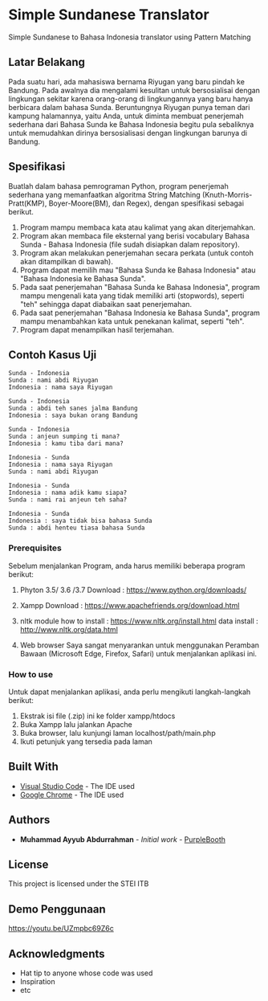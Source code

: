 # Simple Sundanese Translator
Simple Sundanese to Bahasa Indonesia translator using Pattern Matching

## Latar Belakang
Pada suatu hari, ada mahasiswa bernama Riyugan yang baru pindah ke Bandung. Pada awalnya dia mengalami kesulitan untuk bersosialisai dengan lingkungan sekitar karena orang-orang di lingkungannya yang baru hanya berbicara dalam bahasa Sunda. Beruntungnya Riyugan punya teman dari kampung halamannya, yaitu Anda, untuk diminta membuat penerjemah sederhana dari Bahasa Sunda ke Bahasa Indonesia begitu pula sebaliknya untuk memudahkan dirinya bersosialisasi dengan lingkungan barunya di Bandung.

## Spesifikasi
Buatlah dalam bahasa pemrograman Python, program penerjemah sederhana yang memanfaatkan algoritma String Matching (Knuth-Morris-Pratt(KMP), Boyer-Moore(BM), dan Regex), dengan spesifikasi sebagai berikut.
1. Program mampu membaca kata atau kalimat yang akan diterjemahkan.
2. Program akan membaca file eksternal yang berisi vocabulary Bahasa Sunda - Bahasa Indonesia (file sudah disiapkan dalam repository).
3. Program akan melakukan penerjemahan secara perkata (untuk contoh akan ditampilkan di bawah).
4. Program dapat memilih mau "Bahasa Sunda ke Bahasa Indonesia" atau "Bahasa Indonesia ke Bahasa Sunda".
5. Pada saat penerjemahan "Bahasa Sunda ke Bahasa Indonesia", program mampu mengenali kata yang tidak memiliki arti (stopwords), seperti "teh" sehingga dapat diabaikan saat penerjemahan.
6. Pada saat penerjemahan "Bahasa Indonesia ke Bahasa Sunda", program mampu menambahkan kata untuk penekanan kalimat, seperti "teh".
7. Program dapat menampilkan hasil terjemahan.

## Contoh Kasus Uji
```
Sunda - Indonesia
Sunda : nami abdi Riyugan
Indonesia : nama saya Riyugan
```

```
Sunda - Indonesia
Sunda : abdi teh sanes jalma Bandung
Indonesia : saya bukan orang Bandung
```

```
Sunda - Indonesia
Sunda : anjeun sumping ti mana?
Indonesia : kamu tiba dari mana?
```

```
Indonesia - Sunda
Indonesia : nama saya Riyugan
Sunda : nami abdi Riyugan
```

```
Indonesia - Sunda
Indonesia : nama adik kamu siapa?
Sunda : nami rai anjeun teh saha?
```

```
Indonesia - Sunda
Indonesia : saya tidak bisa bahasa Sunda
Sunda : abdi henteu tiasa bahasa Sunda
```

### Prerequisites

Sebelum menjalankan Program, anda harus memiliki beberapa program berikut:
1. Phyton 3.5/ 3.6 /3.7
    Download : https://www.python.org/downloads/

2. Xampp 
    Download : https://www.apachefriends.org/download.html

3. nltk module
    how to install : https://www.nltk.org/install.html
    data install : http://www.nltk.org/data.html

4. Web browser
    Saya sangat menyarankan untuk menggunakan Peramban Bawaan (Microsoft Edge, Firefox, Safari) untuk menjalankan aplikasi ini.

### How to use

Untuk dapat menjalankan aplikasi, anda perlu mengikuti langkah-langkah berikut:
1. Ekstrak isi file (.zip) ini ke folder xampp/htdocs
2. Buka Xampp lalu jalankan Apache
3. Buka browser, lalu kunjungi laman localhost/path/main.php
4. Ikuti petunjuk yang tersedia pada laman

## Built With

* [Visual Studio Code](https://code.visualstudio.com/) - The IDE used
* [Google Chrome](https://www.google.com/chrome/?brand=CHBD&gclid=Cj0KCQjws_r0BRCwARIsAMxfDRjP5lga30im11-ODArhKSfgI7lrAffLHFLVjksk5bJpscnCwxcf2qEaAoJnEALw_wcB&gclsrc=aw.ds) - The IDE used

## Authors

* **Muhammad Ayyub Abdurrahman** - *Initial work* - [PurpleBooth](https://github.com/Ayyub29)

## License

This project is licensed under the STEI ITB

## Demo Penggunaan
https://youtu.be/UZmpbc69Z6c

## Acknowledgments

* Hat tip to anyone whose code was used
* Inspiration
* etc
